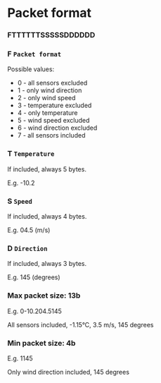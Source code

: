 # Packet format

### FTTTTTTSSSSSDDDDDD

### F `Packet format`
Possible values:

* 0 - all sensors excluded
* 1 - only wind direction
* 2 - only wind speed
* 3 - temperature excluded
* 4 - only temperature
* 5 - wind speed excluded
* 6 - wind direction excluded
* 7 - all sensors included
	
### T `Temperature`
If included, always 5 bytes.

E.g. -10.2
	
### S `Speed`
If included, always 4 bytes.

E.g. 04.5 (m/s)
	
### D `Direction`
If included, always 3 bytes.

E.g. 145 (degrees)

### Max packet size: 13b
E.g. 0-10.204.5145

All sensors included, -1.15°C, 3.5 m/s, 145 degrees

### Min packet size: 4b

E.g. 1145

Only wind direction included, 145 degrees
